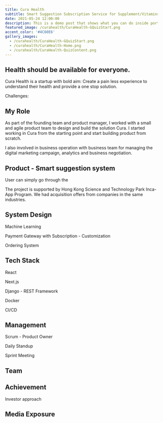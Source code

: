 ```yaml
---
title: Cura Health
subtitle: Smart Suggestion Subscription Service for Supplement/Vitamins.
date: 2021-05-24 12:00:00
description: This is a demo post that shows what you can do inside portfolio and blog posts. We’ve included everything you need to create engaging posts and case studies to show off your work in a beautiful way.
featured_image: /curahealth/CuraHealth-GQuizStart.png
accent_color: '#4C60E6'
gallery_images:
  - /curahealth/CuraHealth-GQuizStart.png
  - /curahealth/CuraHealth-Home.png
  - /curahealth/CuraHealth-QuizContent.png
---
```


## Health should be available for everyone.

Cura Health is a startup with bold aim: Create a pain less experience to understand their health and provide a one stop solution. 

Challenges:


## My Role

As part of the founding team and product manager, I worked with a small and agile product team to design and build the solution Cura. I started working in Cura from the starting point and start building product from scratch. 

I also involved in business operation with business team for managing the digital marketing campaign, analytics and business negotiation.


## Product - Smart suggestion system

User can simply go through the 


The project is supported by Hong Kong Science and Technology Park Inca-App Program. We had acquisition offers from companies in the same industries.

## System Design

Machine Learning

Payment Gateway with Subscription - Customization

Ordering System


## Tech Stack

React

Next.js

Django - REST Framework

Docker

CI/CD

## Management

Scrum - Product Owner

Daily Standup

Sprint Meeting

## Team

## Achievement

Investor approach

## Media Exposure